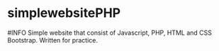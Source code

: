 # simplewebsitePHP

#INFO
Simple website that consist of Javascript, PHP, HTML and CSS Bootstrap.
Written for practice. 
